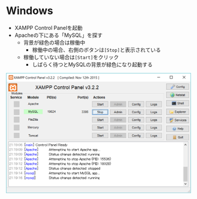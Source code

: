 # Windows

* XAMPP Control Panelを起動
* Apacheの下にある「MySQL」を探す
    * 背景が緑色の場合は稼働中
        * 稼働中の場合、右側のボタンは`[Stop]`と表示されている
    * 稼働していない場合は`[Start]`をクリック
        * しばらく待つとMySQLの背景が緑色になり起動する
        
![xampp_01](image/xampp_01.png)